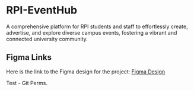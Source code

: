 # RPI-EventHub
A comprehensive platform for RPI students and staff to effortlessly create, advertise, and explore diverse campus events, fostering a vibrant and connected university community.

## Figma Links
Here is the link to the Figma design for the project: 
[Figma Design](https://www.figma.com/file/v0cNZkxuSuKK9oWbOzVuKc/RPI-EventHub?type=design&node-id=0%3A1&mode=design&t=KkhngAJ36dMqvRKb-1)


Test - Git Perms.